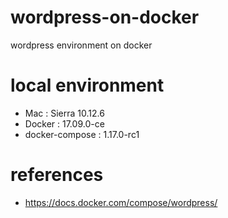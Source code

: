 # wordpress-on-docker

wordpress environment on docker

# local environment

- Mac : Sierra 10.12.6
- Docker : 17.09.0-ce
- docker-compose : 1.17.0-rc1

# references

- https://docs.docker.com/compose/wordpress/

